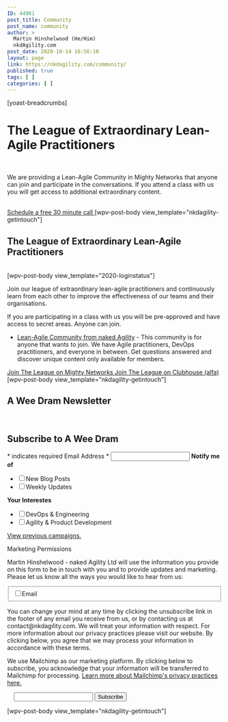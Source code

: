 ```yaml
---
ID: 44961
post_title: Community
post_name: community
author: >
  Martin Hinshelwood (He/Him)
  nkdAgility.com
post_date: 2020-10-14 16:56:10
layout: page
link: https://nkdagility.com/community/
published: true
tags: [ ]
categories: [ ]
---
```

[yoast-breadcrumbs]		
			<h1>The League of Extraordinary Lean-Agile Practitioners</h1>		
		<p>We are providing a Lean-Agile Community in Mighty Networks that anyone can join and participate in the conversations. If you attend a class with us you will get access to additional extraordinary content.</p>		
			<a href="/company/free-consultation/" role="button">
						Schedule a free 30 minute call
					</a>
		[wpv-post-body view_template="nkdagility-getintouch"]		
			<h2>The League of Extraordinary Lean-Agile Practitioners</h2>		
		[wpv-post-body view_template="2020-loginstatus"]<p><!-- /wp:heading --><!-- wp:paragraph --></p>
<p>Join our league of extraordinary lean-agile practitioners and continuously learn from each other to improve the effectiveness of our teams and their organisations.</p>
<p>If you are participating in a class with us you will be pre-approved and have access to secret areas. Anyone can join.</p>
<p><!-- /wp:paragraph --><!-- wp:list --></p>
<ul>
<li><a href="https://community.nkdagility.com/share/9Otie_klXlePPFjk?utm_source=nkdagility-website" target="_blank" rel="noopener">Lean-Agile Community from naked Agility</a> - This community is for anyone that wants to join. We have Agile practitioners, DevOps practitioners, and everyone in between. Get questions answered and discover unique content only available for members.</li>
</ul>
<p><!-- /wp:list --><!-- wp:heading {"level":3} --></p>		
			<a href="https://community.nkdagility.com/share/9Otie_klXlePPFjk?utm_source=nkdagility-website" target="_blank" role="button" rel="noopener">
						Join The League on Mighty Networks
					</a>
			<a href="https://www.clubhouse.com/join/lean-agile-practitioners/w1DDyg9D" target="_blank" role="button" rel="noopener">
						Join The League on Clubhouse (alfa)
					</a>
		[wpv-post-body view_template="nkdagility-getintouch"]		
			<h2>A Wee Dram Newsletter</h2>		
		<!-- Begin Mailchimp Signup Form -->
<p> </p>
<form id="mc-embedded-subscribe-form" action="https://nkdagility.us6.list-manage.com/subscribe/post?u=8f1debed5aa20a5cfafd20918&amp;id=94de9849c1" method="post" name="mc-embedded-subscribe-form" novalidate="" target="_blank">
<h2>Subscribe to A Wee Dram</h2>
* indicates required
<label for="mce-EMAIL">Email Address * </label> <input id="mce-EMAIL" name="EMAIL" type="email" value="" />
<strong>Notify me of </strong>
<ul>
<li><input id="mce-group[18025]-18025-0" name="group[18025][4]" type="checkbox" value="4" /><label for="mce-group[18025]-18025-0">New Blog Posts</label></li>
<li><input id="mce-group[18025]-18025-1" name="group[18025][16]" type="checkbox" value="16" /><label for="mce-group[18025]-18025-1">Weekly Updates</label></li>
</ul>
<strong>Your Interestes </strong>
<ul>
<li><input id="mce-group[9321]-9321-0" name="group[9321][1]" type="checkbox" value="1" /><label for="mce-group[9321]-9321-0">DevOps &amp; Engineering</label></li>
<li><input id="mce-group[9321]-9321-1" name="group[9321][2]" type="checkbox" value="2" /><label for="mce-group[9321]-9321-1">Agility &amp; Product Development</label></li>
</ul>
<p><a title="View previous campaigns" href="https://us6.campaign-archive.com/home/?u=8f1debed5aa20a5cfafd20918&amp;id=94de9849c1">View previous campaigns.</a></p>
<label>Marketing Permissions</label>
<p>Martin Hinshelwood - naked Agility Ltd will use the information you provide on this form to be in touch with you and to provide updates and marketing. Please let us know all the ways you would like to hear from us:</p>
<fieldset name="interestgroup_field"><label for="gdpr_3489"><input id="gdpr_3489" name="gdpr[3489]" type="checkbox" value="Y" />Email </label></fieldset>
<p>You can change your mind at any time by clicking the unsubscribe link in the footer of any email you receive from us, or by contacting us at contact@nkdagility.com. We will treat your information with respect. For more information about our privacy practices please visit our website. By clicking below, you agree that we may process your information in accordance with these terms.</p>
<p>We use Mailchimp as our marketing platform. By clicking below to subscribe, you acknowledge that your information will be transferred to Mailchimp for processing. <a href="https://mailchimp.com/legal/" target="_blank" rel="noopener">Learn more about Mailchimp's privacy practices here.</a></p>
 
 
<!-- real people should not fill this in and expect good things - do not remove this or risk form bot signups-->
<input tabindex="-1" name="b_8f1debed5aa20a5cfafd20918_94de9849c1" type="text" value="" />
<input id="mc-embedded-subscribe" name="subscribe" type="submit" value="Subscribe" />
</form>
<p></p>
<!--End mc_embed_signup-->[wpv-post-body view_template="nkdagility-getintouch"]